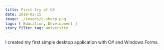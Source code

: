 ```yaml
---
title: First try of C#
date: 2019-02-15
image: ./images/c-sharp.png
tags: [ Education, Development ]
story_filter_tag: university
---
```


I created my first simple desktop application with C# and Windows Forms.
